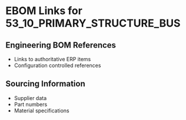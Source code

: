 # EBOM Links for 53_10_PRIMARY_STRUCTURE_BUS

## Engineering BOM References
- Links to authoritative ERP items
- Configuration controlled references

## Sourcing Information
- Supplier data
- Part numbers
- Material specifications
